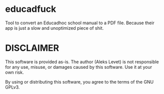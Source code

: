 # educadfuck
Tool to convert an Educadhoc school manual to a PDF file. Because their app is just a slow and unoptimized piece of shit. 

# DISCLAIMER

This software is provided as-is. The author (Aleks Levet) is not responsible 
for any use, misuse, or damages caused by this software. Use it at your own risk.

By using or distributing this software, you agree to the terms of the GNU GPLv3.

